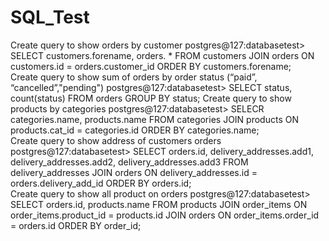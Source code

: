 # SQL_Test
Create query to show orders by customer
postgres@127:databasetest> SELECT customers.forename, orders. * FROM customers JOIN orders ON customers.id = orders.customer_id ORDER BY customers.forename;       
Create query to show sum of orders by order status (“paid”, “cancelled”,"pending")
postgres@127:databasetest> SELECT status, count(status) FROM orders GROUP BY status;
Create query to show products by categories
postgres@127:databasetest> SELECR categories.name, products.name FROM categories JOIN products ON products.cat_id = categories.id ORDER BY categories.name;         
Create query to show address of customers orders
postgres@127:databasetest> SELECT orders.id, delivery_addresses.add1, delivery_addresses.add2, delivery_addresses.add3 FROM delivery_addresses JOIN orders ON delivery_addresses.id = orders.delivery_add_id ORDER BY orders.id;      
Create query to show all product on orders
postgres@127:databasetest> SELECT orders.id, products.name FROM products JOIN order_items ON order_items.product_id = products.id JOIN orders ON order_items.order_id = orders.id ORDER BY order_id;                  
